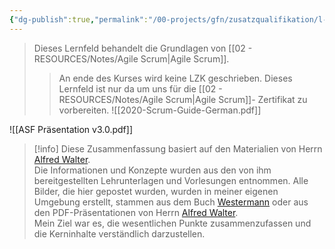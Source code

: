 ```yaml
---
{"dg-publish":true,"permalink":"/00-projects/gfn/zusatzqualifikation/l-fzq3a-agile-scrum-foundation/","tags":["GFN/LFzq3a"],"updated":"2024-11-11T09:05:47.338+01:00"}
---
```


>Dieses Lernfeld behandelt die Grundlagen von [[02 - RESOURCES/Notes/Agile Scrum\|Agile Scrum]].
>> An ende des Kurses wird keine LZK geschrieben. Dieses Lernfeld ist nur da um uns für die [[02 - RESOURCES/Notes/Agile Scrum\|Agile Scrum]]- Zertifikat zu vorbereiten.
![[2020-Scrum-Guide-German.pdf]]

![[ASF Präsentation v3.0.pdf]]

>[!info] 
>Diese Zusammenfassung basiert auf den Materialien von Herrn [Alfred Walter](https://www.linkedin.com/in/artingo/?originalSubdomain=de).  
>Die Informationen und Konzepte wurden aus den von ihm bereitgestellten Lehrunterlagen und Vorlesungen entnommen. 
>Alle Bilder, die hier gepostet wurden, wurden in meiner eigenen Umgebung erstellt, stammen aus dem Buch [Westermann](https://www.westermann.de/reihe/ITBERUF2020/IT-Berufe?a=1) oder aus den PDF-Präsentationen von Herrn [Alfred Walter](https://www.linkedin.com/in/artingo/?originalSubdomain=de).  
>Mein Ziel war es, die wesentlichen Punkte zusammenzufassen und die Kerninhalte verständlich darzustellen.